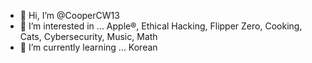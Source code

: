 - 👋 Hi, I’m @CooperCW13
- 👀 I’m interested in ... Apple®, Ethical Hacking, Flipper Zero, Cooking, Cats, Cybersecurity, Music, Math
- 🌱 I’m currently learning ... Korean

<!---
CooperCW13/CooperCW13 is a ✨ special ✨ repository because its `README.md` (this file) appears on your GitHub profile.
You can click the Preview link to take a look at your changes.
--->
